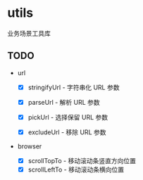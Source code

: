 # utils

业务场景工具库

## TODO

- url

  - [x] stringifyUrl - 字符串化 URL 参数

  - [x] parseUrl - 解析 URL 参数

  - [x] pickUrl - 选择保留 URL 参数

  - [x] excludeUrl - 移除 URL 参数

- browser

  - [x] scrollTopTo - 移动滚动条竖直方向位置
  - [x] scrollLeftTo - 移动滚动条横向位置
